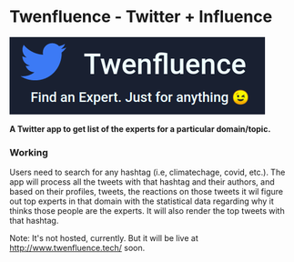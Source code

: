 # Twenfluence - Twitter + Influence

![logo](img/logo.png)

__A Twitter app to get list of the experts for a particular domain/topic.__

### Working

Users need to search for any hashtag (i.e, climatechage, covid, etc.). The app will process all the tweets with that hashtag and their authors, and based on their profiles, tweets, the reactions on those tweets it wil figure out top experts in that domain with the statistical data regarding why it thinks those people are the experts. It will also render the top tweets with that hashtag.

Note: It's not hosted, currently. But it will be live at http://www.twenfluence.tech/ soon.
